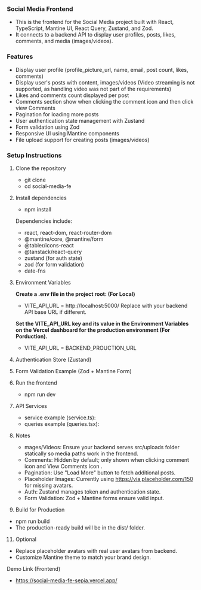 ### Social Media Frontend

  - This is the frontend for the Social Media project built with React, TypeScript, Mantine UI, React Query, Zustand, and Zod. 
  - It connects to a backend API to display user profiles, posts, likes, comments, and media (images/videos).

### Features

  - Display user profile (profile_picture_url, name, email, post count, likes, comments)
  - Display user's posts with content, images/videos (Video streaming is not supported, as handling video was not part of the requirements)
  - Likes and comments count displayed per post
  - Comments section show when clicking the comment icon and then click view Comments
  - Pagination for loading more posts
  - User authentication state management with Zustand
  - Form validation using Zod
  - Responsive UI using Mantine components
  - File upload support for creating posts (images/videos)

### Setup Instructions

1. Clone the repository

   - git clone <your-repo-url>
   - cd social-media-fe

2. Install dependencies

   - npm install

   Dependencies include:

   - react, react-dom, react-router-dom
   - @mantine/core, @mantine/form
   - @tabler/icons-react
   - @tanstack/react-query
   - zustand (for auth state)
   - zod (for form validation)
   - date-fns

3. Environment Variables

   **Create a .env file in the project root: (For Local)**

   - VITE_API_URL = http://localhost:5000/
   Replace with your backend API base URL if different.

   **Set the VITE_API_URL key and its value in the Environment Variables on the Vercel dashboard for the production environment (For Porduction).**
   
   - VITE_API_URL = BACKEND_PROUCTION_URL
    
5. Authentication Store (Zustand)

6. Form Validation Example (Zod + Mantine Form)

7. Run the frontend

   - npm run dev

8. API Services

   - service example (service.ts):
   - queries example (queries.tsx):

9. Notes

   - mages/Videos: Ensure your backend serves src/uploads folder statically so media paths work in the frontend.
   - Comments: Hidden by default; only shown when clicking comment icon and View Comments icon .
   - Pagination: Use "Load More" button to fetch additional posts.
   - Placeholder Images: Currently using https://via.placeholder.com/150 for missing avatars.
   - Auth: Zustand manages token and authentication state.
   - Form Validation: Zod + Mantine forms ensure valid input.

10. Build for Production

   - npm run build
   - The production-ready build will be in the dist/ folder.

11. Optional

- Replace placeholder avatars with real user avatars from backend.
- Customize Mantine theme to match your brand design.

Demo Link (Frontend)
- https://social-media-fe-sepia.vercel.app/
